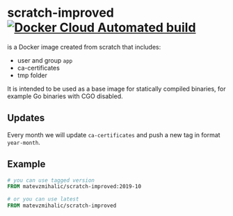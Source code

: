 # scratch-improved [![Docker Cloud Automated build](https://img.shields.io/docker/cloud/automated/matevzmihalic/scratch-improved)](https://hub.docker.com/r/matevzmihalic/scratch-improved)

is a Docker image created from scratch that includes:

* user and group `app`
* ca-certificates
* tmp folder

It is intended to be used as a base image for statically compiled binaries, for example Go binaries with CGO disabled.

## Updates

Every month we will update `ca-certificates` and push a new tag in format `year-month`.

## Example

```Dockerfile
# you can use tagged version
FROM matevzmihalic/scratch-improved:2019-10

# or you can use latest
FROM matevzmihalic/scratch-improved
```
